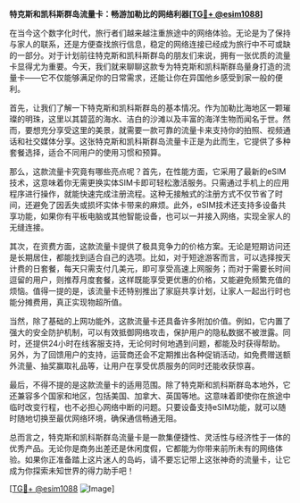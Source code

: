 **特克斯和凯科斯群岛流量卡：畅游加勒比的网络利器[[TG💪+ @esim1088](https://t.me/s/esim1088)]**

在当今这个数字化时代，旅行者们越来越注重旅途中的网络体验。无论是为了保持与家人的联系，还是方便查找旅行信息，稳定的网络连接已经成为旅行中不可或缺的一部分。对于计划前往特克斯和凯科斯群岛的朋友们来说，拥有一张优质的流量卡显得尤为重要。今天，我们就来聊聊这款专为特克斯和凯科斯群岛量身打造的流量卡——它不仅能够满足你的日常需求，还能让你在异国他乡感受到家一般的便利。

首先，让我们了解一下特克斯和凯科斯群岛的基本情况。作为加勒比海地区一颗璀璨的明珠，这里以其碧蓝的海水、洁白的沙滩以及丰富的海洋生物而闻名于世。然而，要想充分享受这里的美景，就需要一款可靠的流量卡来支持你的拍照、视频通话和社交媒体分享。这张特克斯和凯科斯群岛流量卡正是为此而生，它提供了多种套餐选择，适合不同用户的使用习惯和预算。

那么，这款流量卡究竟有哪些亮点呢？首先，在性能方面，它采用了最新的eSIM技术，这意味着你无需更换实体SIM卡即可轻松激活服务。只需通过手机上的应用程序进行操作，就能快速完成注册流程。这种无接触式的注册方式不仅节省了时间，还避免了因丢失或损坏实体卡带来的麻烦。此外，eSIM技术还支持多设备共享功能，如果你有平板电脑或其他智能设备，也可以一并接入网络，实现全家人的无缝连接。

其次，在资费方面，这款流量卡提供了极具竞争力的价格方案。无论是短期访问还是长期居住，都能找到适合自己的选项。比如，对于短途游客而言，可以选择按天计费的日套餐，每天只需支付几美元，即可享受高速上网服务；而对于需要长时间逗留的用户，则推荐月度套餐，这样既能享受更优惠的价格，又能避免频繁充值的烦恼。值得一提的是，该流量卡还特别推出了家庭共享计划，让家人一起出行时也能分摊费用，真正实现物超所值。

当然，除了基础的上网功能外，这款流量卡还具备许多附加价值。例如，它内置了强大的安全防护机制，可以有效抵御网络攻击，保护用户的隐私数据不被泄露。同时，还提供24小时在线客服支持，无论何时何地遇到问题，都能及时获得帮助。另外，为了回馈用户的支持，运营商还会不定期推出各种促销活动，如免费赠送额外流量、抽奖赢取礼品等，让用户在享受优质服务的同时还能收获惊喜。

最后，不得不提的是这款流量卡的适用范围。除了特克斯和凯科斯群岛本地外，它还兼容多个国家和地区，包括美国、加拿大、英国等地。这意味着即使你在旅途中临时改变行程，也不必担心网络中断的问题。只要设备支持eSIM功能，就可以随时随地切换至最优网络环境，确保通信畅通无阻。

总而言之，特克斯和凯科斯群岛流量卡是一款集便捷性、灵活性与经济性于一体的优秀产品。无论你是商务出差还是休闲度假，它都能为你带来前所未有的网络体验。如果你正准备踏上这片迷人的岛屿，请不要忘记带上这张神奇的流量卡，让它成为你探索未知世界的得力助手吧！

[[TG💪+ @esim1088](https://t.me/s/esim1088) ![Image](https://i.postimg.cc/4NQfJmqS/Snipaste-2025-05-13-00-14-12.png)]